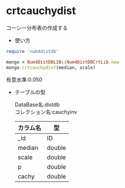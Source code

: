crtcauchydist
=============
コーシー分布表の作成する

* 使い方

```ruby
require 'num4distdb'

mongo = Num4DistDBLIB::Num4DistDBCrtLib.new
mongo.crtcauchydist(median, scale)
```
有意水準:0.050

* テーブルの型

  DataBase名:distdb  
  コレクション名:cauchyinv  

  |カラム名|型     |
  |--------|------|
  |_id     |ID    |
  |median  |double|
  |scale   |double|
  |p       |double|
  |cachy   |double|
  
